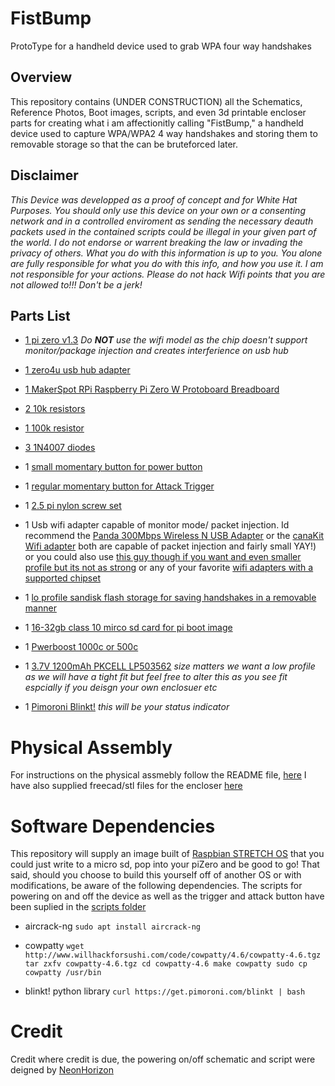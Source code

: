 # FistBump
ProtoType for a handheld device used to grab WPA four way handshakes

## Overview
This repository contains (UNDER CONSTRUCTION) all the Schematics, Reference Photos, Boot images, scripts, and even 3d printable encloser parts for creating what i am affectionitly calling "FistBump," a handheld device used to capture WPA/WPA2
4 way handshakes and storing them to removable storage so that the can be bruteforced later.

## Disclaimer
_This Device was developped as a proof of concept and for White Hat Purposes.  You should only use this device on your own or a consenting network and in a controlled enviroment as sending the necessary deauth packets used in the contained scripts could be illegal in your given part of the world. I do not endorse or warrent breaking the law or invading the privacy of others. What you do with this information is up to you. You alone are fully responsible for what you do with this info, and how you use it. I am not responsible for your actions. Please do not hack Wifi points that you are not allowed to!!!
Don't be a jerk!_

## Parts List

* [1 pi zero v1.3](https://www.raspberrypi.org/products/raspberry-pi-zero/)
_Do **NOT** use the wifi model as the chip doesn't support monitor/package injection and creates interferience on usb hub_

* [1 zero4u usb hub adapter](https://www.adafruit.com/product/3298?gclid=Cj0KCQjw6rXeBRD3ARIsAD9ni9CGzOos99HaKls0MxgqrZMt_sKTnR6LVGsSJiN6rdDrbmr9ndM0L3QaAk_SEALw_wcB)

* [1 MakerSpot RPi Raspberry Pi Zero W Protoboard Breadboard](https://www.amazon.com/MakerSpot-Raspberry-Protoboard-Breadboard-Prototyping/dp/B01J9ILH7S)

* [2 10k resistors](https://www.amazon.com/Projects-25EP51410K0-10K-Resistors-Pack/dp/B01F06T56I/ref=sr_1_1_sspa?ie=UTF8&qid=1540222052&sr=8-1-spons&keywords=10k+resistor&psc=1)

* [1 100k resistor](https://www.amazon.com/Projects-25EP514100K-100k-Resistors-Pack/dp/B0185FCGEY/ref=sr_1_1_sspa?ie=UTF8&qid=1540222085&sr=8-1-spons&keywords=100k+resistor&psc=1)

* [3 1N4007 diodes]( https://www.amazon.com/100-Pieces-1N4007-Rectifier-Electronic/dp/B079KBFKK5/ref=sr_1_1_sspa?ie=UTF8&qid=1540222123&sr=8-1-spons&keywords=1n4007+diode&psc=1)

* 1 [small momentary button for power button](https://www.amazon.com/GZFY-6x6x4-5mm-Momentary-Tactile-Button/dp/B01N6GU7TA/ref=sr_1_14?ie=UTF8&qid=1540222185&sr=8-14&keywords=small+momentary+button)

* 1 [regular momentary button for Attack Trigger](https://www.amazon.com/Cylewet-12x12x7-3mm-Momentary-Tactile-Arduino/dp/B01NCQVGLC/ref=sr_1_9?ie=UTF8&qid=1540222185&sr=8-9&keywords=small+momentary+button)

* 1 [2.5 pi nylon screw set](https://www.adafruit.com/product/3299)

* 1 Usb wifi adapter capable of monitor mode/ packet injection. Id recommend the [Panda 300Mbps Wireless N USB Adapter](https://www.amazon.com/gp/product/B00EQT0YK2/ref=oh_aui_detailpage_o01_s00?ie=UTF8&psc=1) or the [canaKit Wifi adapter](https://www.amazon.com/gp/product/B00GFAN498/ref=oh_aui_detailpage_o00_s01?ie=UTF8&psc=1) both are capable of packet injection and fairly small YAY!) or you could also use [this guy though if you want and even smaller profile but its not as strong]( https://www.amazon.com/gp/product/B019XUDHFC/ref=oh_aui_detailpage_o00_s00?ie=UTF8&psc=1) or any of your favorite [wifi adapters with a supported chipset](https://null-byte.wonderhowto.com/how-to/buy-best-wireless-network-adapter-for-wi-fi-hacking-2018-0178550/)

* 1 [lo profile sandisk flash storage for saving handshakes in a removable manner](https://www.amazon.com/SanDisk-Cruzer-Low-Profile-Drive-SDCZ33-008G-B35/dp/B005FYNSUA/ref=sr_1_7?s=electronics&ie=UTF8&qid=1540222662&sr=1-7&keywords=sandisk+flash+drive+8gb)

* 1 [16-32gb class 10 mirco sd card for pi boot image](https://www.amazon.com/s/ref=nb_sb_ss_i_5_10?url=search-alias%3Delectronics&field-keywords=16gb+micro+sd+card+class+10&sprefix=16gb+micro%2Celectronics%2C132&crid=5DO4BAWIZ2SP)

* 1 [Pwerboost 1000c or 500c](https://www.adafruit.com/product/2465)

* 1 [3.7V 1200mAh PKCELL LP503562](https://www.amazon.com/s?k=3.7V+1200mAh+PKCELL+LP503562&ref=nb_sb_noss) _size matters we want a low profile as we will have a tight fit but feel free to alter this as you see fit espcially if you deisgn your own enclosuer etc_

* 1 [Pimoroni Blinkt!](https://shop.pimoroni.com/products/blinkt) _this will be your status indicator_

# Physical Assembly
For instructions on the physical assmebly follow the README file, [here](https://github.com/eliddell1/FistBump/tree/master/schematics%26referenceImages) I have also supplied freecad/stl files for the encloser [here](https://github.com/eliddell1/FistBump/tree/master/EncloserFreeCad)

# Software Dependencies
This repository will supply an image built of [Raspbian STRETCH OS](https://www.raspberrypi.org/downloads/raspbian/) that you could just write to a micro sd, pop into your piZero and be good to go! That said, should you choose to build this yourself off of another OS or with modifications, be aware of the following dependencies.  The scripts for powering on and off the device as well as the trigger and attack button have been suplied in the [scripts folder](https://github.com/eliddell1/FistBump/tree/master/scripts)

* aircrack-ng
`sudo apt install aircrack-ng`

* cowpatty 
`wget http://www.willhackforsushi.com/code/cowpatty/4.6/cowpatty-4.6.tgz
tar zxfv cowpatty-4.6.tgz
cd cowpatty-4.6
make cowpatty
sudo cp cowpatty /usr/bin`

* blinkt! python library
`curl https://get.pimoroni.com/blinkt | bash`

# Credit
Credit where credit is due, the powering on/off schematic and script were deigned by [NeonHorizon](https://github.com/NeonHorizon/lipopi/blob/master/README.power_up_power_down.md)  
